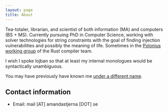 ```yaml
---
layout: page
title: About
---
```


Tea-totaler, librarian, and scientist of both information (MA) and computers
(BS + MS). Currently pursuing PhD in Computer Science, working with solver
technologies for string constraints with the goal of finding injection
vulnerabilities and possibly the meaning of life. Sometimes in the [Polonius
working
group](https://rust-lang.github.io/compiler-team/working-groups/polonius/) of
the Rust compiler team.

I wish I spoke lojban so that at least my internal monologues would be
syntactically unambiguous.

You may have previously have known me [under a different
name](https://amanda.systems/out).



Contact information
-------------------
* Email: mail [AT] amandastjerna [DOT] se

